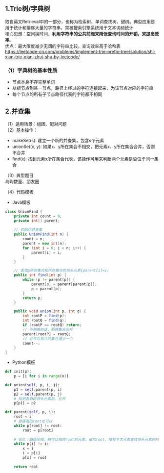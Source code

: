 ## 1.Trie树/字典树      
取自英文Retrieval中的一部分，也称为检索树、单词查找树、键树。典型应用是用于统计和排序大量的字符串，常被搜索引擎系统用于文本词频统计      
核心思想：空间换时间，**利用字符串的公共前缀来降低查询时间的开销，来提高效率**。      
优点：最大限度减少无谓的字符串比较，查询效率高于哈希表       
https://leetcode-cn.com/problems/implement-trie-prefix-tree/solution/shi-xian-trie-qian-zhui-shu-by-leetcode/      

### （1）字典树的基本性质     
- 节点本身不存完整单词      
- 从根节点到某一节点，路径上经过的字符连接起来，为该节点对应的字符串      
- 每个节点的所有子节点路径代表的字符都不相同         


## 2.并查集    
（1）适用场景：组团、配对问题        
（2）基本操作：
- makeSet(s): 建立一个新的并查集，包含s个元素
- unionSet(x, y): 如果x、y所在集合不相交，把元素x、y所在集合合并，否则不合并
- find(x): 找到元素x所在集合代表，该操作可用来判断两个元素是否位于同一集合     
   
（3）典型题目        
岛屿数量、朋友圈       

（4）代码模板        
- Java模板
```Java
class UnionFind {
    private int count = 0;
    private int[] parent;
    
    // 初始化并查集
    public UnionFind(int n) {
        count = n;
        parent = new int[n];
        for (int i = 0; i < n; i++) {
            parent[i] = i;
        }
    }

    // 查找p所在集合和所在集合的领头元素(parent[i]=i)
    public int find(int p) {
        while (p != parent[p]) {
            parent[p] = parent[parent[p]];
            p = parent[p];
        }
        return p;
    }

    public void union(int p, int q) {
        int rootP = find(p);
        int rootQ = find(q);
        if (rootP == rootQ) return;
        // 不相等的话，把俩集合合并
        parent[rootP] = rootQ;
        // 合并后独立的集合减少一个
        count--;
    }
}       
```     

- Python模板      
```Python
def init(p):
    p = [i for i in range(n)]  

def union(self, p, i, j):
    p1 = self.parent(p, i) 
    p2 = self.parent(p, j)
    # 找到各自的领头元素后，合并
    p[p1] = p2

def parent(self, p, i):
    root = i
    # 直接返回root也可以
    while p[root] != root:
        root = p[root]
    
    # 优化：路径压缩，把可以指向root的元素，指向root，缩短下次元素查找领头元素的时间（O(1)）
    while p[i] != i:
        x = i
        i = p[i]
        p[x] = root
    
    return root
```



    